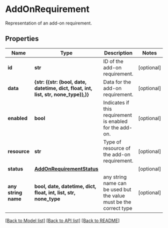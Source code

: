 # AddOnRequirement

Representation of an add-on requirement.

## Properties
Name | Type | Description | Notes
------------ | ------------- | ------------- | -------------
**id** | **str** | ID of the add-on requirement. | [optional]
**data** | **{str: ({str: (bool, date, datetime, dict, float, int, list, str, none_type)},)}** | Data for the add-on requirement. | [optional]
**enabled** | **bool** | Indicates if this requirement is enabled for the add-on. | [optional]
**resource** | **str** | Type of resource of the add-on requirement. | [optional]
**status** | [**AddOnRequirementStatus**](AddOnRequirementStatus.md) |  | [optional]
**any string name** | **bool, date, datetime, dict, float, int, list, str, none_type** | any string name can be used but the value must be the correct type | [optional]

[[Back to Model list]](../README.md#documentation-for-models) [[Back to API list]](../README.md#documentation-for-api-endpoints) [[Back to README]](../README.md)
